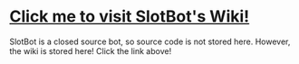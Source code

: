 # [Click me to visit SlotBot's Wiki!](https://github.com/DiscordSlotBot/SlotBot.wiki.git)
SlotBot is a closed source bot, so source code is not stored here. However, the wiki is stored here! Click the link above!
